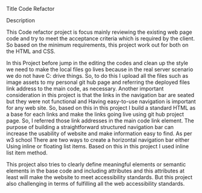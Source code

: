  Title  Code Refactor
 
Description

This Code refactor project is focus mainly reviewing the existing web page code and try to meet the acceptance criteria which is required by the client. So based on the minimum requirements, this project work out for both on the HTML and CSS.

In this Project before jump in the editing the codes and clean up the style we need to make the local files go lives because in the real server scenario we do not have C: drive things. So, to do this I upload all the files such as image assets to my personal git hub page and referring the deployed files link address to the main code, as necessary. Another important consideration in this project is that the links in the navigation bar are seated but they were not functional and Having easy-to-use navigation is important for any web site. So, based on this in this project I build a standard HTML as a base for each links and make the links going live using git hub project page. So, I referred those link addresses in the main code link element.
The purpose of building a straightforward structured navigation bar can increase the usability of website and make information easy to find. As per w3 school There are two ways to create a horizontal navigation bar either Using inline or floating list items. Based on this in this project I used inline list item method.

This project also tries to clearly define meaningful elements or semantic elements in the base code and including attributes and this attributes at least will make the website to meet accessibility standards. But this project also challenging in terms of fulfilling all the web accessibility standards.
